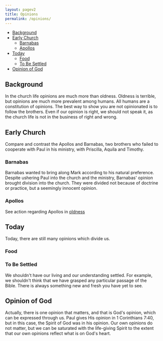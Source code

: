 ```yaml
---
layout: pagev2
title: Opinions
permalink: /opinions/
---
```

- [Background](#background)
- [Early Church](#early-church)
  - [Barnabas](#barnabas)
  - [Apollos](#apollos)
- [Today](#today)
  - [Food](#food)
  - [To Be Settled](#to-be-settled)
- [Opinion of God](#opinion-of-god)

## Background

In the church life opinions are much more than oldness. Oldness is terrible, but opinions are much more prevalent among humans. All humans are a constitution of opinions. The best way to show you are not opinionated is to follow the brothers. Even if our opinion is right, we should not speak it, as the church life is not in the business of right and wrong.

## Early Church

Compare and contrast the Apollos and Barnabas, two brothers who failed to cooperate with Paul in his ministry, with Priscilla, Aquila and Timothy.

### Barnabas

Barnabas wanted to bring along Mark according to his natural preference.  Despite ushering Paul into the church and the ministry, Barnabas' opinion brought division into the church. They were divided not because of doctrine or practice, but a seemingly innocent opinion. 

### Apollos

See action regarding Apollos in [oldness](/oldness#early-church#apollos)

## Today 

Today, there are still many opinions which divide us.

### Food

### To Be Settled

We shouldn't have our living and our understanding settled. For example, we shouldn't think that we have grasped any particular passage of the Bible. There is always something new and fresh you have yet to see.

## Opinion of God

Actually, there is one opinion that matters, and that is God's opinion, which can be expressed through us. Paul gives His opinion in 1 Corinthians 7:40, but in this case, the Spirit of God was in his opinion. Our own opinions do not matter, but we can be saturated with the life-giving Spirit to the extent that our own opinions reflect what is on God's heart.
